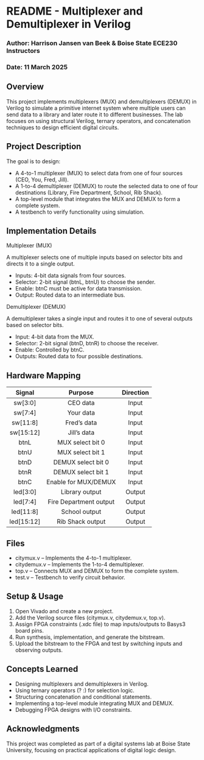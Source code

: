 # README - Multiplexer and Demultiplexer in Verilog
### Author: Harrison Jansen van Beek & Boise State ECE230 Instructors
### Date: 11 March 2025

## Overview

This project implements multiplexers (MUX) and demultiplexers (DEMUX) in Verilog to simulate a primitive internet system where multiple users can send data to a library and later route it to different businesses. The lab focuses on using structural Verilog, ternary operators, and concatenation techniques to design efficient digital circuits.

## Project Description

The goal is to design:
* A 4-to-1 multiplexer (MUX) to select data from one of four sources (CEO, You, Fred, Jill).
* A 1-to-4 demultiplexer (DEMUX) to route the selected data to one of four destinations (Library, Fire Department, School, Rib Shack).
* A top-level module that integrates the MUX and DEMUX to form a complete system.
* A testbench to verify functionality using simulation.

## Implementation Details

Multiplexer (MUX)

A multiplexer selects one of multiple inputs based on selector bits and directs it to a single output.
* Inputs: 4-bit data signals from four sources.
* Selector: 2-bit signal (btnL, btnU) to choose the sender.
* Enable: btnC must be active for data transmission.
* Output: Routed data to an intermediate bus.

Demultiplexer (DEMUX)

A demultiplexer takes a single input and routes it to one of several outputs based on selector bits.
* Input: 4-bit data from the MUX.
* Selector: 2-bit signal (btnD, btnR) to choose the receiver.
* Enable: Controlled by btnC.
* Outputs: Routed data to four possible destinations.

## Hardware Mapping

|   Signal   |        Purpose         | Direction |
| :--------: | :--------------------: | :-------: |
|  sw[3:0]   |        CEO data        |   Input   |
|  sw[7:4]   |       Your data        |   Input   |
|  sw[11:8]  |      Fred’s data       |   Input   |
| sw[15:12]  |      Jill’s data       |   Input   |
|    btnL    |    MUX select bit 0    |   Input   |
|    btnU    |    MUX select bit 1    |   Input   |
|    btnD    |   DEMUX select bit 0   |   Input   |
|    btnR    |   DEMUX select bit 1   |   Input   |
|    btnC    |  Enable for MUX/DEMUX  |   Input   |
|  led[3:0]  |     Library output     |  Output   |
|  led[7:4]  | Fire Department output |  Output   |
| led[11:8]  |     School output      |  Output   |
| led[15:12] |    Rib Shack output    |  Output   |

## Files
* citymux.v – Implements the 4-to-1 multiplexer.
* citydemux.v – Implements the 1-to-4 demultiplexer.
* top.v – Connects MUX and DEMUX to form the complete system.
* test.v – Testbench to verify circuit behavior.

## Setup & Usage
1.	Open Vivado and create a new project.
2.	Add the Verilog source files (citymux.v, citydemux.v, top.v).
3.	Assign FPGA constraints (.xdc file) to map inputs/outputs to Basys3 board pins.
4.	Run synthesis, implementation, and generate the bitstream.
5.	Upload the bitstream to the FPGA and test by switching inputs and observing outputs.

## Concepts Learned
* Designing multiplexers and demultiplexers in Verilog.
* Using ternary operators (? :) for selection logic.
* Structuring concatenation and conditional statements.
* Implementing a top-level module integrating MUX and DEMUX.
* Debugging FPGA designs with I/O constraints.

## Acknowledgments

This project was completed as part of a digital systems lab at Boise State University, focusing on practical applications of digital logic design.
